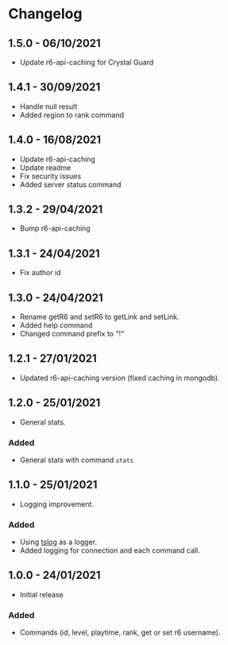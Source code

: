 # Changelog

## 1.5.0 - 06/10/2021

- Update r6-api-caching for Crystal Guard

## 1.4.1 - 30/09/2021

- Handle null result
- Added region to rank command

## 1.4.0 - 16/08/2021

- Update r6-api-caching
- Update readme
- Fix security issues
- Added server status command

## 1.3.2 - 29/04/2021

- Bump r6-api-caching

## 1.3.1 - 24/04/2021

- Fix author id

## 1.3.0 - 24/04/2021

- Rename getR6 and setR6 to getLink and setLink.
- Added help command
- Changed command prefix to "!"

## 1.2.1 - 27/01/2021

- Updated r6-api-caching version (fixed caching in mongodb).

## 1.2.0 - 25/01/2021

- General stats.

### Added

- General stats with command `stats`

## 1.1.0 - 25/01/2021

- Logging improvement.

### Added

- Using [tslog](https://tslog.js.org/) as a logger.
- Added logging for connection and each command call.

## 1.0.0 - 24/01/2021

- Initial release

### Added

- Commands (id, level, playtime, rank, get or set r6 username).
